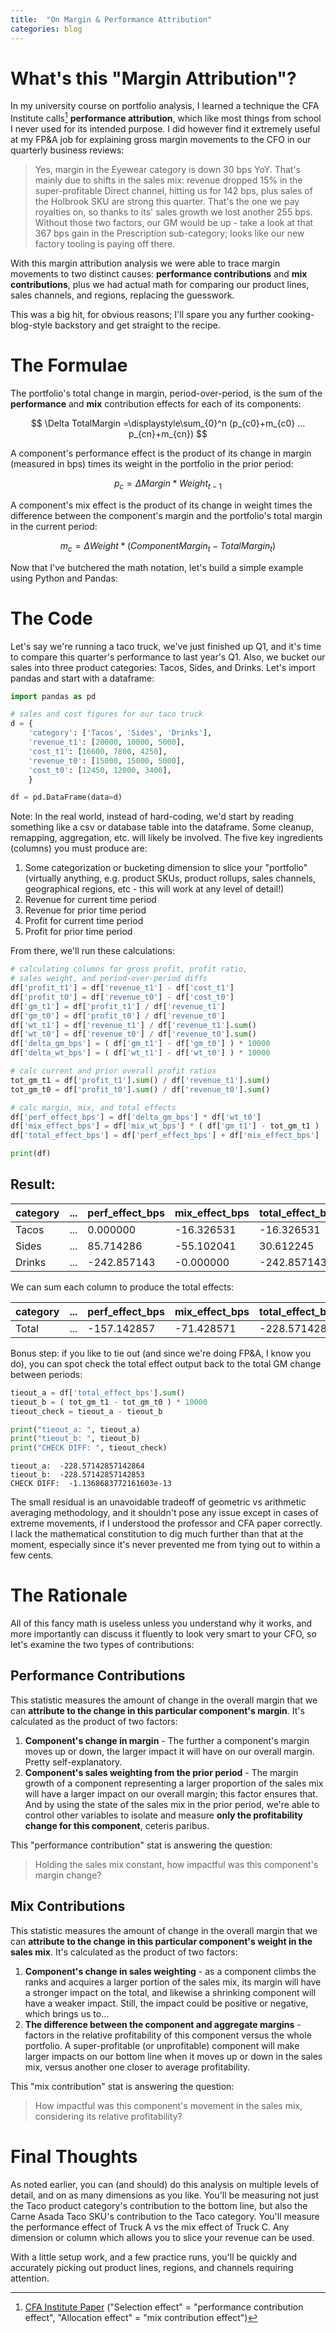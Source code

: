 ```yaml
---
title:  "On Margin & Performance Attribution"
categories: blog
---
```


# What's this "Margin Attribution"?

In my university course on portfolio analysis, I learned a technique the CFA Institute calls[^cfapaper] **performance attribution**, which like most things from school I never used for its intended purpose. I did however find it extremely useful at my FP&A job for explaining gross margin movements to the CFO in our quarterly business reviews:

> Yes, margin in the Eyewear category is down 30 bps YoY. That's mainly due to shifts in the sales mix: revenue dropped 15% in the super-profitable Direct channel, hitting us for 142 bps, plus sales of the Holbrook SKU are strong this quarter. That's the one we pay royalties on, so thanks to its' sales growth we lost another 255 bps. Without those two factors, our GM would be up - take a look at that 367 bps gain in the Prescription sub-category; looks like our new factory tooling is paying off there.

With this margin attribution analysis we were able to trace margin movements to two distinct causes: **performance contributions** and **mix contributions**, plus we had actual math for comparing our product lines, sales channels, and regions, replacing the guesswork.

This was a big hit, for obvious reasons; I'll spare you any further cooking-blog-style backstory and get straight to the recipe.

# The Formulae

The portfolio's total change in margin, period-over-period, is the sum of the **performance** and **mix** contribution effects for each of its components:

$$
\Delta TotalMargin =\displaystyle\sum_{0}^n (p_{c0}+m_{c0} ... p_{cn}+m_{cn})
$$

A component's performance effect is the product of its change in margin (measured in bps) times its weight in the portfolio in the prior period:

$$
p_c = \Delta Margin*Weight_{t-1}
$$

A component's mix effect is the product of its change in weight times the difference between the component's margin and the portfolio's total margin in the current period:

$$
m_c = \Delta Weight*(ComponentMargin_t-TotalMargin_t)
$$

Now that I've butchered the math notation, let's build a simple example using Python and Pandas:

# The Code

Let's say we're running a taco truck, we've just finished up Q1, and it's time to compare this quarter's performance to last year's Q1. Also, we bucket our sales into three product categories: Tacos, Sides, and Drinks. Let's import pandas and start with a dataframe:

```python
import pandas as pd

# sales and cost figures for our taco truck
d = {
    'category': ['Tacos', 'Sides', 'Drinks'],
    'revenue_t1': [20000, 10000, 5000],
    'cost_t1': [16600, 7800, 4250],
    'revenue_t0': [15000, 15000, 5000],
    'cost_t0': [12450, 12000, 3400],
    }

df = pd.DataFrame(data=d)
```

Note: In the real world, instead of hard-coding, we'd start by reading something like a csv or database table into the dataframe. Some cleanup, remapping, aggregation, etc. will likely be involved. The five key ingredients (columns) you must produce are:

1. Some categorization or bucketing dimension to slice your "portfolio" (virtually anything, e.g. product SKUs, product rollups, sales channels, geographical regions, etc - this will work at any level of detail!)
2. Revenue for current time period
3. Revenue for prior time period
4. Profit for current time period
5. Profit for prior time period

From there, we'll run these calculations:

```python
# calculating columns for gross profit, profit ratio, 
# sales weight, and period-over-period diffs
df['profit_t1'] = df['revenue_t1'] - df['cost_t1']
df['profit_t0'] = df['revenue_t0'] - df['cost_t0']
df['gm_t1'] = df['profit_t1'] / df['revenue_t1']
df['gm_t0'] = df['profit_t0'] / df['revenue_t0']
df['wt_t1'] = df['revenue_t1'] / df['revenue_t1'].sum()
df['wt_t0'] = df['revenue_t0'] / df['revenue_t0'].sum()
df['delta_gm_bps'] = ( df['gm_t1'] - df['gm_t0'] ) * 10000
df['delta_wt_bps'] = ( df['wt_t1'] - df['wt_t0'] ) * 10000

# calc current and prior overall profit ratios
tot_gm_t1 = df['profit_t1'].sum() / df['revenue_t1'].sum()
tot_gm_t0 = df['profit_t0'].sum() / df['revenue_t0'].sum()

# calc margin, mix, and total effects
df['perf_effect_bps'] = df['delta_gm_bps'] * df['wt_t0']
df['mix_effect_bps'] = df['mix_wt_bps'] * ( df['gm_t1'] - tot_gm_t1 )
df['total_effect_bps'] = df['perf_effect_bps'] + df['mix_effect_bps']

print(df)
```

## Result:

| category | ... | perf_effect_bps | mix_effect_bps | total_effect_bps |
| ---- | ---- | ---- | ---- | ---- |
| Tacos | ... | 0.000000 | -16.326531 | -16.326531 |
| Sides | ... | 85.714286 | -55.102041 | 30.612245 |
| Drinks | ... | -242.857143 | -0.000000 | -242.857143 |

We can sum each column to produce the total effects: 

| category | ... | perf_effect_bps | mix_effect_bps | total_effect_bps |
| ---- | ---- | ---- | ---- | ---- |
| Total | ... | -157.142857 | -71.428571 | -228.571428 |

Bonus step: if you like to tie out (and since we're doing FP&A, I know you do), you can spot check the total effect output back to the total GM change between periods:

```python
tieout_a = df['total_effect_bps'].sum()
tieout_b = ( tot_gm_t1 - tot_gm_t0 ) * 10000
tieout_check = tieout_a - tieout_b

print("tieout_a: ", tieout_a)
print("tieout_b: ", tieout_b)
print("CHECK DIFF: ", tieout_check)
```

```
tieout_a:  -228.57142857142864
tieout_b:  -228.57142857142853
CHECK DIFF:  -1.1368683772161603e-13
```

The small residual is an unavoidable tradeoff of geometric vs arithmetic averaging methodology, and it shouldn't pose any issue except in cases of extreme movements, if I understood the professor and CFA paper correctly. I lack the mathematical constitution to dig much further than that at the moment, especially since it's never prevented me from tying out to within a few cents.

# The Rationale

All of this fancy math is useless unless you understand why it works, and more importantly can discuss it fluently to look very smart to your CFO, so let's examine the two types of contributions:

## Performance Contributions

This statistic measures the amount of change in the overall margin that we can **attribute to the change in this particular component's margin**. It's calculated as the product of two factors:

1) **Component's change in margin** - The further a component's margin moves up or down, the larger impact it will have on our overall margin. Pretty self-explanatory.
2) **Component's sales weighting from the prior period** - The margin growth of a component representing a larger proportion of the sales mix will have a larger impact on our overall margin; this factor ensures that. And by using the state of the sales mix in the prior period, we're able to control other variables to isolate and measure **only the profitability change for this component**, ceteris paribus.

This "performance contribution" stat is answering the question:

> Holding the sales mix constant, how impactful was this component's margin change?

## Mix Contributions

This statistic measures the amount of change in the overall margin that we can **attribute to the change in this particular component's weight in the sales mix**. It's calculated as the product of two factors:

1) **Component's change in sales weighting** - as a component climbs the ranks and acquires a larger portion of the sales mix, its margin will have a stronger impact on the total, and likewise a shrinking component will have a weaker impact. Still, the impact could be positive or negative, which brings us to...
2) **The difference between the component and aggregate margins** - factors in the relative profitability of this component versus the whole portfolio. A super-profitable (or unprofitable) component will make larger impacts on our bottom line when it moves up or down in the sales mix, versus another one closer to average profitability.

This "mix contribution" stat is answering the question:

> How impactful was this component's movement in the sales mix, considering its relative profitability?

# Final Thoughts

As noted earlier, you can (and should) do this analysis on multiple levels of detail, and on as many dimensions as you like. You'll be measuring not just the Taco product category's contribution to the bottom line, but also the Carne Asada Taco SKU's contribution to the Taco category. You'll measure the performance effect of Truck A vs the mix effect of Truck C. Any dimension or column which allows you to slice your revenue can be used.

With a little setup work, and a few practice runs, you'll be quickly and accurately picking out product lines, regions, and channels requiring attention.

[^cfapaper]: [CFA Institute Paper](https://www.cfainstitute.org/-/media/documents/book/rf-lit-review/2019/rflr-performance-attribution.ashx) ("Selection effect" = "performance contribution effect",  "Allocation effect" = "mix contribution effect")
